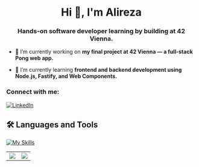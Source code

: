 <h1 align="center">Hi 👋, I'm Alireza</h1>
<h3 align="center">Hands-on software developer learning by building at 42 Vienna.</h3>

- 🔭 I’m currently working on **my final project at 42 Vienna — a full-stack Pong web app.**

- 🌱 I’m currently learning **frontend and backend development using Node.js, Fastify, and Web Components.**

<h3 align="left">Connect with me:</h3>
<p align="left">
  <a href="https://www.linkedin.com/in/alireza-ismaili-44aaa5273" target="_blank" rel="noreferrer">
    <img src="https://skillicons.dev/icons?i=linkedin" alt="LinkedIn" />
  </a>
</p>

## 🛠️ Languages and Tools  
[![My Skills](https://skillicons.dev/icons?i=linux,bash,c,cpp,git,docker,nodejs,sqlite,javascript,typescript)]()

<table>
  <tr>
    <td><img src="https://github-readme-stats.vercel.app/api/top-langs?username=aismaili10&show_icons=true&locale=en&layout=compact" /></td>
    <td><img src="https://github-readme-stats.vercel.app/api?username=aismaili10&show_icons=true&hide=stars,prs,issues&count_private=false&hide_rank=true" /></td>
  </tr>
</table>
